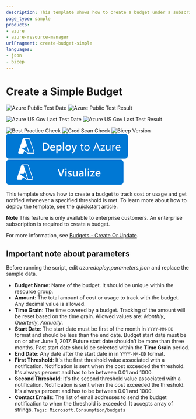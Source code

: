 ```yaml
---
description: This template shows how to create a budget under a subscription.
page_type: sample
products:
- azure
- azure-resource-manager
urlFragment: create-budget-simple
languages:
- json
- bicep
---
```

# Create a Simple Budget

![Azure Public Test Date](https://azurequickstartsservice.blob.core.windows.net/badges/quickstarts/microsoft.consumption/create-budget-simple/PublicLastTestDate.svg)
![Azure Public Test Result](https://azurequickstartsservice.blob.core.windows.net/badges/quickstarts/microsoft.consumption/create-budget-simple/PublicDeployment.svg)

![Azure US Gov Last Test Date](https://azurequickstartsservice.blob.core.windows.net/badges/quickstarts/microsoft.consumption/create-budget-simple/FairfaxLastTestDate.svg)
![Azure US Gov Last Test Result](https://azurequickstartsservice.blob.core.windows.net/badges/quickstarts/microsoft.consumption/create-budget-simple/FairfaxDeployment.svg)

![Best Practice Check](https://azurequickstartsservice.blob.core.windows.net/badges/quickstarts/microsoft.consumption/create-budget-simple/BestPracticeResult.svg)
![Cred Scan Check](https://azurequickstartsservice.blob.core.windows.net/badges/quickstarts/microsoft.consumption/create-budget-simple/CredScanResult.svg)
![Bicep Version](https://azurequickstartsservice.blob.core.windows.net/badges/quickstarts/microsoft.consumption/create-budget-simple/BicepVersion.svg)
[![Deploy To Azure](https://raw.githubusercontent.com/Azure/azure-quickstart-templates/master/1-CONTRIBUTION-GUIDE/images/deploytoazure.svg?sanitize=true)](https://portal.azure.com/#create/Microsoft.Template/uri/https%3A%2F%2Fraw.githubusercontent.com%2FAzure%2Fazure-quickstart-templates%2Fmaster%2Fquickstarts%2Fmicrosoft.consumption%2Fcreate-budget-simple%2Fazuredeploy.json)
[![Visualize](https://raw.githubusercontent.com/Azure/azure-quickstart-templates/master/1-CONTRIBUTION-GUIDE/images/visualizebutton.svg?sanitize=true)](http://armviz.io/#/?load=https%3A%2F%2Fraw.githubusercontent.com%2FAzure%2Fazure-quickstart-templates%2Fmaster%2Fquickstarts%2Fmicrosoft.consumption%2Fcreate-budget-simple%2Fazuredeploy.json)

This template shows how to create a budget to track cost or usage and get notified whenever a specified threshold is met. To learn more about how to deploy the template, see the [quickstart](https://docs.microsoft.com/azure/cost-management-billing/costs/quick-create-budget-template) article.

**Note** This feature is only available to enterprise customers. An enterprise subscription is required to create a budget.

For more information, see [Budgets - Create Or Update](https://docs.microsoft.com/rest/api/consumption/budgets/createorupdate).

## Important note about parameters

Before running the script, edit *azuredeploy.parameters.json* and replace the sample data.

- **Budget Name**: Name of the budget. It should be unique within the resource group.
- **Amount**: The total amount of cost or usage to track with the budget. Any decimal value is allowed.
- **Time Grain**: The time covered by a budget. Tracking of the amount will be reset based on the time grain. Allowed values are: _Monthly_, _Quarterly_, _Annually_.
- **Start Date**: The start date must be first of the month in `YYYY-MM-DD` format and should be less than the end date. Budget start date must be on or after June 1, 2017. Future start date shouldn't be more than three months. Past start date should be selected within the **Time Grain** period.
- **End Date**: Any date after the start date in in `YYYY-MM-DD` format.
- **First Threshold**: It's the first threshold value associated with a notification. Notification is sent when the cost exceeded the threshold. It's always percent and has to be between 0.01 and 1000.
- **Second Threshold**: It's the second threshold value associated with a notification. Notification is sent when the cost exceeded the threshold. It's always percent and has to be between 0.01 and 1000.
- **Contact Emails**: The list of email addresses to send the budget notification to when the threshold is exceeded. It accepts array of strings.
`Tags: Microsoft.Consumption/budgets`
